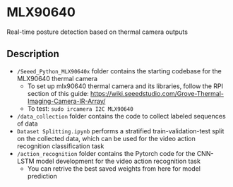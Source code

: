 # MLX90640

Real-time posture detection based on thermal camera outputs

## Description

- `/Seeed_Python_MLX90640x` folder contains the starting codebase for the MLX90640 thermal camera
  - To set up mlx90640 thermal camera and its libraries, follow the RPI section of this guide: https://wiki.seeedstudio.com/Grove-Thermal-Imaging-Camera-IR-Array/
  - To test: `sudo ircamera I2C MLX90640`
- `/data_collection` folder contains the code to collect labeled sequences of data
- `Dataset Splitting.ipynb` performs a stratified train-validation-test split on the collected data, which can be used for the video action recognition classification task
- `/action_recognition` folder contains the Pytorch code for the CNN-LSTM model development for the video action recognition task
  - You can retrive the best saved weights from here for model prediction
